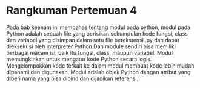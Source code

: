 <h1>Rangkuman Pertemuan 4</h1>
Pada bab keenam ini membahas tentang modul pada python, modul pada Python adalah sebuah file yang berisikan sekumpulan kode fungsi, class dan variabel yang disimpan dalam satu file berekstensi .py dan dapat dieksekusi oleh interpreter Python.Dan module sendiri bisa memiliki berbagai macam isi, baik itu fungsi, class, maupun variabel.
Modul memungkinkan untuk mengatur kode Python secara logis. Mengelompokkan kode terkait ke dalam modul membuat kode lebih mudah dipahami dan digunakan. Modul adalah objek Python dengan atribut yang diberi nama yang bisa dibind dan dijadikan referensi.

 
